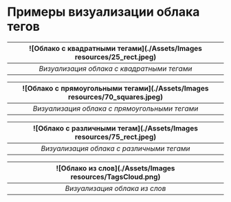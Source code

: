 # Примеры визуализации облака тегов

| ![Облако с квадратными тегами](./Assets/Images resources/25_rect.jpeg) |
|:----------------------------------------------------------------------:|
|               *Визуализация облака с квадратными тегами*               |

| ![Облако с прямоугольными тегами](./Assets/Images resources/70_squares.jpeg) |
|:----------------------------------------------------------------------------:|
|                *Визуализация облака с прямоугольными тегами*                 |

| ![Облако с различными тегам](./Assets/Images resources/75_rect.jpeg) |
|:--------------------------------------------------------------------:|
|              *Визуализация облака с различными тегами*               |

| ![Облако из слов](./Assets/Images resources/TagsCloud.png) |
|:----------------------------------------------------------:|
|               *Визуализация облака из слов*                |